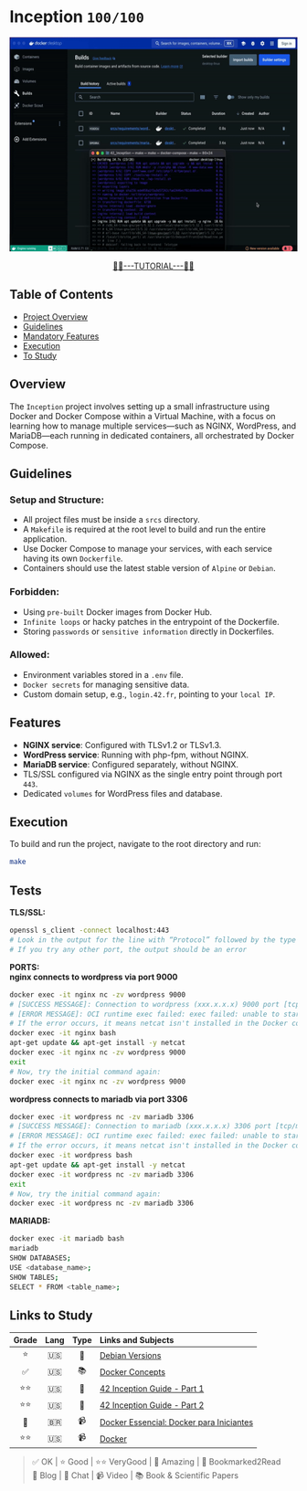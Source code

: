 # Inception `100/100`


<p align="center">
  <img src="https://github.com/pin3dev/42_Cursus/blob/a5d29b4a62cf51ed4d530307677175eb753b6afd/assets/Inception/Tutorial/Inception_Runing.gif" width="600" height="375" />
</p>

<p align="center">
  <a href="https://github.com/pin3dev/42_Inception/wiki">🚢🐳---TUTORIAL---🐳🚢</a>
</p>


## Table of Contents
- [Project Overview](#overview)
- [Guidelines](#guidelines)
- [Mandatory Features](#features)
- [Execution](#execution)
- [To Study](#links-to-study)

## Overview
The `Inception` project involves setting up a small infrastructure using Docker and Docker Compose within a Virtual Machine, with a focus on learning how to manage multiple services—such as NGINX, WordPress, and MariaDB—each running in dedicated containers, all orchestrated by Docker Compose.
  
## Guidelines

### Setup and Structure:

- All project files must be inside a `srcs` directory.
- A `Makefile` is required at the root level to build and run the entire application.
- Use Docker Compose to manage your services, with each service having its own `Dockerfile`.
- Containers should use the latest stable version of `Alpine` or `Debian`.

### Forbidden:

- Using `pre-built` Docker images from Docker Hub.
- `Infinite loops` or hacky patches in the entrypoint of the Dockerfile.
- Storing `passwords` or `sensitive information` directly in Dockerfiles.

### Allowed:

- Environment variables stored in a `.env` file.
- `Docker secrets` for managing sensitive data.
- Custom domain setup, e.g., `login.42.fr`, pointing to your `local IP`.

## Features
- **NGINX service**: Configured with TLSv1.2 or TLSv1.3.
- **WordPress service**: Running with php-fpm, without NGINX.
- **MariaDB service**: Configured separately, without NGINX.
- TLS/SSL configured via NGINX as the single entry point through port `443`.
- Dedicated `volumes` for WordPress files and database.

## Execution
To build and run the project, navigate to the root directory and run:
```bash
make
```

## Tests
**TLS/SSL:**
```bash
openssl s_client -connect localhost:443
# Look in the output for the line with “Protocol” followed by the type of protocol used
# If you try any other port, the output should be an error
```

**PORTS:**  
**nginx connects to wordpress via port 9000**
```bash
docker exec -it nginx nc -zv wordpress 9000
# [SUCCESS MESSAGE]: Connection to wordpress (xxx.x.x.x) 9000 port [tcp/*] succeeded!
# [ERROR MESSAGE]: OCI runtime exec failed: exec failed: unable to start container process: exec: "nc"...
# If the error occurs, it means netcat isn't installed in the Docker container. To resolve this, run:
docker exec -it nginx bash
apt-get update && apt-get install -y netcat
docker exec -it nginx nc -zv wordpress 9000
exit
# Now, try the initial command again:
docker exec -it nginx nc -zv wordpress 9000
```

**wordpress connects to mariadb via port 3306**
```bash
docker exec -it wordpress nc -zv mariadb 3306
# [SUCCESS MESSAGE]: Connection to mariadb (xxx.x.x.x) 3306 port [tcp/mysql] succeeded!
# [ERROR MESSAGE]: OCI runtime exec failed: exec failed: unable to start container process: exec: "nc"...
# If the error occurs, it means netcat isn't installed in the Docker container. To resolve this, run:
docker exec -it wordpress bash
apt-get update && apt-get install -y netcat
docker exec -it wordpress nc -zv mariadb 3306
exit
# Now, try the initial command again:
docker exec -it wordpress nc -zv mariadb 3306
```

**MARIADB:**
```bash
docker exec -it mariadb bash
mariadb
SHOW DATABASES;
USE <database_name>;
SHOW TABLES;
SELECT * FROM <table_name>;
```

## Links to Study
| Grade | Lang | Type | Links and Subjects |
|:----:|:----:|:----:|:------------------|
| ⭐  |  🇺🇸 | 🔖  | [Debian Versions](https://www.debian.org/releases/) |  
|  ✅ |  🇺🇸 |  📚 | [Docker Concepts](https://container.training/intro-selfpaced.yml.html#1) |  
| ⭐⭐ |  🇺🇸 |  📄 | [42 Inception Guide - Part 1](https://medium.com/@ssterdev/inception-guide-42-project-part-i-7e3af15eb671) |  
| ⭐⭐ |  🇺🇸 |  📄 | [42 Inception Guide - Part 2](https://medium.com/@ssterdev/inception-42-project-part-ii-19a06962cf3b) |  
| 🤩 |  🇧🇷 |  📹 | [Docker Essencial: Docker para Iniciantes](https://www.youtube.com/playlist?list=PLViOsriojeLrdw5VByn96gphHFxqH3O_N) |  
| ⭐⭐ |  🇺🇸 |  📹 | [Docker](https://www.youtube.com/playlist?list=PLhW3qG5bs-L99pQsZ74f-LC-tOEsBp2rK) |  

> ✅ OK | ⭐ Good | ⭐⭐ VeryGood | 🤩 Amazing | 🔖 Bookmarked2Read  
> 📄 Blog | 💭 Chat | 📹 Video | 📚 Book & Scientific Papers   
